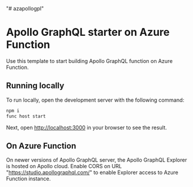 "# azapollogpl" 

# Apollo GraphQL starter on Azure Function

Use this template to start building Apollo GraphQL function on Azure Function.

## Running locally

To run locally, open the development server with the following command:

```bash
npm i
func host start
```

Next, open [http://localhost:3000](http://localhost:3000) in your browser to see the result.

## On Azure Function

On newer versions of Apollo GraphQL server, the Apollo GraphQL Explorer is hosted on Apollo cloud. Enable CORS on URL "https://studio.apollographql.com/" to enable Explorer access to Azure Function instance.
